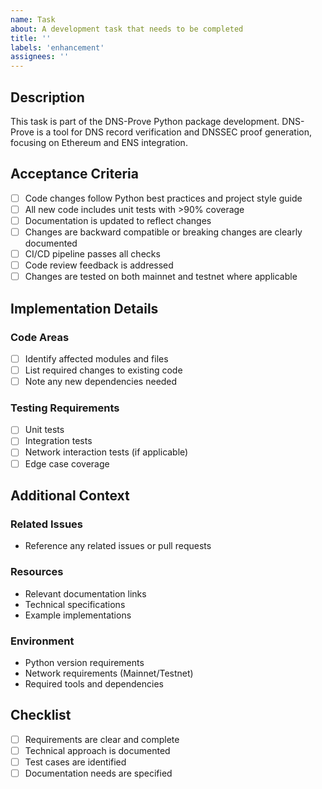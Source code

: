 ```yaml
---
name: Task
about: A development task that needs to be completed
title: ''
labels: 'enhancement'
assignees: ''
---
```


## Description
<!-- Provide a clear and concise description of what needs to be done -->
This task is part of the DNS-Prove Python package development. DNS-Prove is a tool for DNS record verification and DNSSEC proof generation, focusing on Ethereum and ENS integration.

## Acceptance Criteria
<!-- List specific requirements that must be met -->
- [ ] Code changes follow Python best practices and project style guide
- [ ] All new code includes unit tests with >90% coverage
- [ ] Documentation is updated to reflect changes
- [ ] Changes are backward compatible or breaking changes are clearly documented
- [ ] CI/CD pipeline passes all checks
- [ ] Code review feedback is addressed
- [ ] Changes are tested on both mainnet and testnet where applicable

## Implementation Details
<!-- Technical details about implementation -->
### Code Areas
- [ ] Identify affected modules and files
- [ ] List required changes to existing code
- [ ] Note any new dependencies needed

### Testing Requirements
- [ ] Unit tests
- [ ] Integration tests
- [ ] Network interaction tests (if applicable)
- [ ] Edge case coverage

## Additional Context
<!-- Add any other context about the task here -->
### Related Issues
- Reference any related issues or pull requests

### Resources
- Relevant documentation links
- Technical specifications
- Example implementations

### Environment
- Python version requirements
- Network requirements (Mainnet/Testnet)
- Required tools and dependencies

## Checklist
- [ ] Requirements are clear and complete
- [ ] Technical approach is documented
- [ ] Test cases are identified
- [ ] Documentation needs are specified 